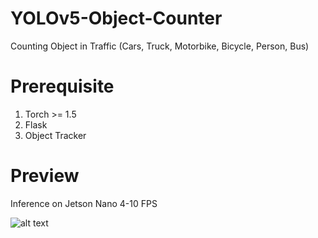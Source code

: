 # YOLOv5-Object-Counter
Counting Object in Traffic (Cars, Truck, Motorbike, Bicycle, Person, Bus)

# Prerequisite 
1. Torch >= 1.5
2. Flask
3. Object Tracker 

# Preview
Inference on Jetson Nano 4-10 FPS

![alt text](https://github.com/muhk01/YOLOv5-Object-Counter/blob/master/Screenshot%20from%202020-08-10%2005-55-55.png)
